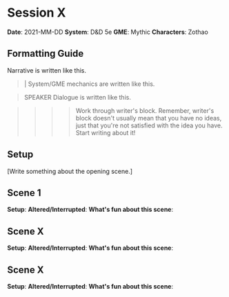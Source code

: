 # Session X

**Date**: 2021-MM-DD
**System**: D&D 5e
**GME**: Mythic
**Characters**: Zothao

## Formatting Guide

Narrative is written like this.

>	| System/GME mechanics are written like this.

>	SPEAKER
>	Dialogue is written like this.

>	>>> Work through writer's block. Remember, writer's block doesn't usually mean that you have no ideas, just that you're not satisfied with the idea you have. Start writing about it!


## Setup

[Write something about the opening scene.]

## Scene 1
**Setup**: 
**Altered/Interrupted**: 
**What's fun about this scene**: 

## Scene X
**Setup**: 
**Altered/Interrupted**: 
**What's fun about this scene**: 

## Scene X
**Setup**: 
**Altered/Interrupted**: 
**What's fun about this scene**: 
